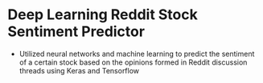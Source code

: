 # Deep Learning Reddit Stock Sentiment Predictor
*   Utilized neural networks and machine learning to predict the sentiment of a certain stock based on the opinions formed in Reddit discussion threads using Keras and Tensorflow 
